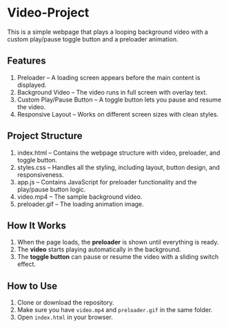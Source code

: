 # Video-Project
This is a simple webpage that plays a looping background video with a custom play/pause toggle button and a preloader animation.

## Features
1. Preloader – A loading screen appears before the main content is displayed.
2. Background Video – The video runs in full screen with overlay text.
3. Custom Play/Pause Button – A toggle button lets you pause and resume the video.
4. Responsive Layout – Works on different screen sizes with clean styles.

## Project Structure
1. index.html – Contains the webpage structure with video, preloader, and toggle button.
2. styles.css – Handles all the styling, including layout, button design, and responsiveness.
3. app.js – Contains JavaScript for preloader functionality and the play/pause button logic.
4. video.mp4 – The sample background video.
5. preloader.gif – The loading animation image.

## How It Works
1. When the page loads, the **preloader** is shown until everything is ready.
2. The **video** starts playing automatically in the background.
3. The **toggle button** can pause or resume the video with a sliding switch effect.

## How to Use
1. Clone or download the repository.
2. Make sure you have `video.mp4` and `preloader.gif` in the same folder.
3. Open `index.html` in your browser.
